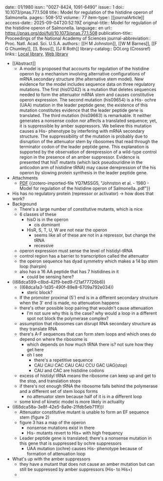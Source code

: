 date:: 01/1980
issn:: "0027-8424, 1091-6490"
issue:: 1
doi:: 10.1073/pnas.77.1.508
title:: Model for regulation of the histidine operon of Salmonella.
pages:: 508-512
volume:: 77
item-type:: [[journalArticle]]
access-date:: 2025-09-04T20:52:19Z
original-title:: Model for regulation of the histidine operon of Salmonella.
language:: en
url:: https://pnas.org/doi/full/10.1073/pnas.77.1.508
publication-title:: Proceedings of the National Academy of Sciences
journal-abbreviation:: Proc. Natl. Acad. Sci. U.S.A.
authors:: [[H M Johnston]], [[W M Barnes]], [[F G Chumley]], [[L Bossi]], [[J R Roth]]
library-catalog:: DOI.org (Crossref)
links:: [Local library](zotero://select/library/items/B2WTX6VY), [Web library](https://www.zotero.org/users/6106196/items/B2WTX6VY)

- [[Abstract]]
	- A model is proposed that accounts for regulation of the histidine operon by a mechanism involving alternative configurations of mRNA secondary structure (the alternative stem model). New evidence for the model includes sequence data on three regulatory mutations. The first (his01242) is a mutation that deletes sequences needed to form the attenuator mRNA stem and causes constitutive operon expression. The second mutation (his09654) is a His- ochre (UAA) mutation in the leader peptide gene; the existence of this mutation constitutes evidence that the leader peptide gene is translated. The third mutation (his09663) is remarkable. It neither generates a nonsense codon nor affects a translated sequence; yet, it is suppressible by amber suppressors. We believe this mutation causes a His- phenotype by interfering with mRNA secondary structure. The suppressibility of the mutation is probably due to disruption of the attenuator stem by ribosomes that read through the terminator codon of the leader peptide gene. This explanation is supported by the observation of derepression of a wild-type control region in the presence of an amber suppressor. Evidence is presented that hisT mutants (which lack pseudouridine in the anticodon arm of histidine tRNA) may cause derepression of the his operon by slowing protein synthesis in the leader peptide gene.
- Attachments
	- [PDF](zotero://select/library/items/YQ7MSSG5) {{zotero-imported-file YQ7MSSG5, "Johnston et al. - 1980 - Model for regulation of the histidine operon of Salmonella..pdf"}}
- His has no regulatory protein (repressor or activator) -> how does that work?
- Background
	- There's a large number of constitutive mutants, which is nice
	- 6 classes of these
		- hisO is in the operon
			- cis dominant
		- HisR, S, T, U, W are not near the operon
			- seems like all of these are not in a repressor, but change the tRNA
			- recessive
	- operon expression must sense the level of histidyl-tRNA
	- control region has a barrier to transcription called the attenuator
	- the operon sequence has dyad symmetry which makes a 14 bp stem loop (hairpin)
	- also has a 16 AA peptide that has 7 histidines in it
		- could be sensing here?
- ((68dca599-c8bd-42f9-bed9-f21af77726b6))
	- ((68dca1a3-1d35-490f-89e8-6709a792e034))
		- steric block?
	- If the promoter proximal (5') end is in a different secondary structure when the 3' end is made, no attenuation happens
	- there's other possible loop pairing that wouldn't cause attenuation
		- I'm not sure why this is the case? why would a loop in a different spot not block the polymerase complex?
	- assumption that ribosomes can disrupt RNA secondary structure as they translate RNA
	- there's A-F sequences that can form stem loops and which ones do depend on where the ribosome is
		- which depends on how much tRNA there is? not sure how they get here
		- oh I see
			- there's a repetitive sequence
			- CAU CAU CAC CAU CAU CCU GAC UAG(stop)
			- CAU and CAC are histidine codons
	- excess of histidyl tRNA means the ribosome can keep up and get to the stop, and translation stops
	- if there's not enough tRNA the ribosome falls behind the polymerase and a different set of stem loops forms
		- no attenuator stem because half of it is in a different loop
	- some kind of kinetic model is more likely in actuality
- ((68dca58a-3e8f-42e5-8a9e-21fdb5eb711f))l
	- Attenuator constitutive mutant is unable to form an EF sequence stem (figure 2)
	- figure 3 has a map of the operon
		- nonsense mutations exist in there
		- His- mutants revert to His+ with high frequency
	- Leader peptide gene is translated; there's a nonsense mutation in this gene that is suppressed by ochre suppressors
		- UAA mutation (ochre) causes His- phenotype because of formation of attenuation loop
- What's up with the amber suppressors
	- they have a mutant that does not cause an amber mutation but can still be suppressed by amber suppressors (His- to His+)
	-